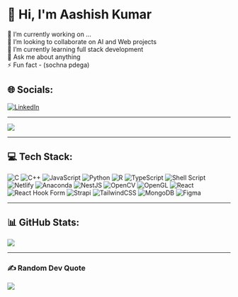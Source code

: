 # 💫 Hi, I'm Aashish Kumar
🔭 I’m currently working on ... <br>👯 I’m looking to collaborate on AI and Web projects<br>🌱 I’m currently learning full stack development<br>💬 Ask me about anything<br>⚡ Fun fact - (sochna pdega)


## 🌐 Socials:
[![LinkedIn](https://img.shields.io/badge/LinkedIn-%230077B5.svg?logo=linkedin&logoColor=white&style=for-the-badge)](https://linkedin.com/in/aashish1904) 

---

[![](https://visitcount.itsvg.in/api?id=aashish-1904&icon=0&color=3)](https://visitcount.itsvg.in)

---

## 💻 Tech Stack:
![C](https://img.shields.io/badge/c-%2300599C.svg?style=for-the-badge&logo=c&logoColor=white) 
![C++](https://img.shields.io/badge/c++-%2300599C.svg?style=for-the-badge&logo=c%2B%2B&logoColor=white)
![JavaScript](https://img.shields.io/badge/javascript-%23323330.svg?style=for-the-badge&logo=javascript&logoColor=%23F7DF1E) 
![Python](https://img.shields.io/badge/python-3670A0?style=for-the-badge&logo=python&logoColor=ffdd54)
![R](https://img.shields.io/badge/r-%23276DC3.svg?style=for-the-badge&logo=r&logoColor=white) 
![TypeScript](https://img.shields.io/badge/typescript-%23007ACC.svg?style=for-the-badge&logo=typescript&logoColor=white) 
![Shell Script](https://img.shields.io/badge/shell_script-%23121011.svg?style=for-the-badge&logo=gnu-bash&logoColor=white)
![Netlify](https://img.shields.io/badge/netlify-%23000000.svg?style=for-the-badge&logo=netlify&logoColor=#00C7B7)
![Anaconda](https://img.shields.io/badge/Anaconda-%2344A833.svg?style=for-the-badge&logo=anaconda&logoColor=white) 
![NestJS](https://img.shields.io/badge/nestjs-%23E0234E.svg?style=for-the-badge&logo=nestjs&logoColor=white)
![OpenCV](https://img.shields.io/badge/opencv-%23white.svg?style=for-the-badge&logo=opencv&logoColor=white) 
![OpenGL](https://img.shields.io/badge/OpenGL-%23FFFFFF.svg?style=for-the-badge&logo=opengl) 
![React](https://img.shields.io/badge/react-%2320232a.svg?style=v&logo=react&logoColor=%2361DAFB) 
![React Hook Form](https://img.shields.io/badge/React%20Hook%20Form-%23EC5990.svg?style=for-the-badge&logo=reacthookform&logoColor=white) 
![Strapi](https://img.shields.io/badge/strapi-%232E7EEA.svg?style=for-the-badge&logo=strapi&logoColor=white) 
![TailwindCSS](https://img.shields.io/badge/tailwindcss-%2338B2AC.svg?style=for-the-badge&logo=tailwind-css&logoColor=white)
![MongoDB](https://img.shields.io/badge/MongoDB-%234ea94b.svg?style=for-the-badge&logo=mongodb&logoColor=white)
![Figma](https://img.shields.io/badge/figma-%23F24E1E.svg?style=for-the-badge&logo=figma&logoColor=white)

---

## 📊 GitHub Stats:
![](https://github-readme-stats.vercel.app/api?username=aashish-1904&theme=dark&hide_border=true&include_all_commits=true&count_private=true)<br/>

---

### ✍️ Random Dev Quote
![](https://quotes-github-readme.vercel.app/api?type=horizontal&theme=gruvbox)
